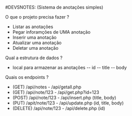 #DEVSNOTES: (Sistema de anotações simples)

O que o projeto precisa fazer ?
- Listar as anotações
- Pegar inforamções de UMA anotação
- Inserir uma anotação
- Atualizar uma anotação
- Deletar uma anotação

Qual a estrutura de dados ?
- local para armazenar as anotações
-- id
-- title
-- body

Quais os endpoints ?
- (GET) /api/notes - /api/getall.php
- (GET) /api/note/123 - /api/get.php?id=123
- (POST) /api/note/123  - /api/insert.php (title, body)
- (PUT) /apit/note/123 - /api/update.php (id, title, body)
- (DELETE) /api/note/123 - /api/delete.php (id)

